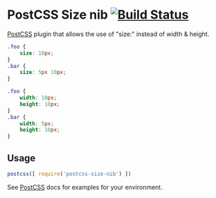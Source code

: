 # PostCSS Size nib [![Build Status][ci-img]][ci]

[PostCSS] plugin that allows the use of "size:" instead of width & height.

[PostCSS]: https://github.com/postcss/postcss
[ci-img]:  https://travis-ci.org/TheSisb/postcss-size-nib.svg
[ci]:      https://travis-ci.org/TheSisb/postcss-size-nib

```css
.foo {
    size: 10px;
}
.bar {
    size: 5px 10px;
}
```

```css
.foo {
    width: 10px;
    height: 10px;
}
.bar {
    width: 5px;
    height: 10px;
}
```

## Usage

```js
postcss([ require('postcss-size-nib') ])
```

See [PostCSS] docs for examples for your environment.
